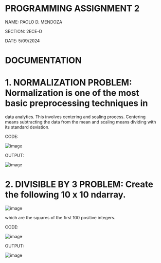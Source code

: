 # PROGRAMMING ASSIGNMENT 2

NAME: PAOLO D. MENDOZA

SECTION: 2ECE-D

DATE: 5/09/2024

# DOCUMENTATION

# 1. NORMALIZATION PROBLEM: Normalization is one of the most basic preprocessing techniques in
data analytics. This involves centering and scaling process. Centering means subtracting the data from the
mean and scaling means dividing with its standard deviation.




  CODE:




  
  ![image](https://github.com/user-attachments/assets/16431e34-42e5-4c0d-9011-e7aad281088f)

  OUTPUT:


  ![image](https://github.com/user-attachments/assets/589de54e-9698-44f3-92fa-d9a08c1697c0)



# 2. DIVISIBLE BY 3 PROBLEM: Create the following 10 x 10 ndarray.





![image](https://github.com/user-attachments/assets/d0c08bc9-9400-4598-ba19-16857eaa1eb1)

which are the squares of the first 100 positive integers.


CODE:




![image](https://github.com/user-attachments/assets/d3b9cec4-8992-4de7-95a1-f3e567971f14)


OUTPUT:


![image](https://github.com/user-attachments/assets/75d06bd8-1e9e-43e2-beb1-566d48c2ec08)


